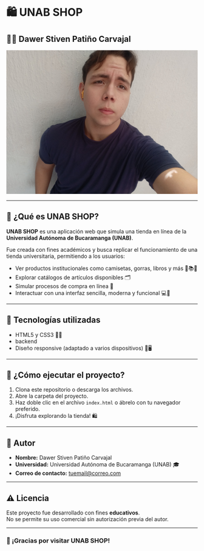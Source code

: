 # 🛍️ UNAB SHOP

## 👨‍💻 Dawer Stiven Patiño Carvajal

![Foto de Dawer Stiven](IMG20250726102919.jpg)

---

## 📖 ¿Qué es UNAB SHOP?

**UNAB SHOP** es una aplicación web que simula una tienda en línea de la **Universidad Autónoma de Bucaramanga (UNAB)**.

Fue creada con fines académicos y busca replicar el funcionamiento de una tienda universitaria, permitiendo a los usuarios:

- Ver productos institucionales como camisetas, gorras, libros y más 🧢📚👕
- Explorar catálogos de artículos disponibles 🗂️
- Simular procesos de compra en línea 🛒
- Interactuar con una interfaz sencilla, moderna y funcional 💻📱

---

## 🧪 Tecnologías utilizadas

- HTML5 y CSS3 🧱🎨
- backend
- Diseño responsive (adaptado a varios dispositivos) 📲🖥️

---

## 🚀 ¿Cómo ejecutar el proyecto?

1. Clona este repositorio o descarga los archivos.
2. Abre la carpeta del proyecto.
3. Haz doble clic en el archivo `index.html` o ábrelo con tu navegador preferido.
4. ¡Disfruta explorando la tienda! 🛍️

---

## 👤 Autor

- **Nombre:** Dawer Stiven Patiño Carvajal
- **Universidad:** Universidad Autónoma de Bucaramanga (UNAB) 🎓
- **Correo de contacto:** tuemail@correo.com

---

## ⚠️ Licencia

Este proyecto fue desarrollado con fines **educativos**.  
No se permite su uso comercial sin autorización previa del autor.

---

### 💜 ¡Gracias por visitar UNAB SHOP!

